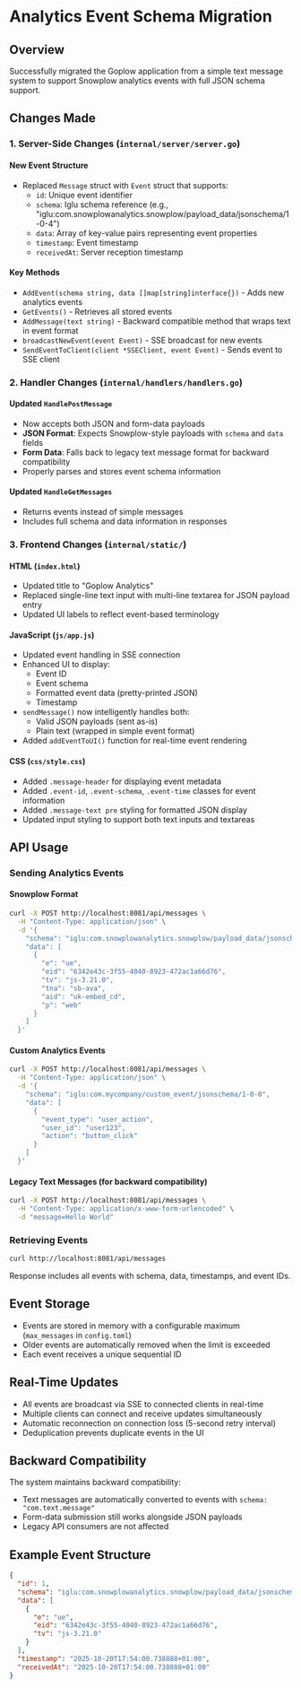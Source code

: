 # Analytics Event Schema Migration

## Overview

Successfully migrated the Goplow application from a simple text message system to support Snowplow analytics events with full JSON schema support.

## Changes Made

### 1. **Server-Side Changes** (`internal/server/server.go`)

#### New Event Structure

- Replaced `Message` struct with `Event` struct that supports:
  - `id`: Unique event identifier
  - `schema`: Iglu schema reference (e.g., "iglu:com.snowplowanalytics.snowplow/payload_data/jsonschema/1-0-4")
  - `data`: Array of key-value pairs representing event properties
  - `timestamp`: Event timestamp
  - `receivedAt`: Server reception timestamp

#### Key Methods

- `AddEvent(schema string, data []map[string]interface{})` - Adds new analytics events
- `GetEvents()` - Retrieves all stored events
- `AddMessage(text string)` - Backward compatible method that wraps text in event format
- `broadcastNewEvent(event Event)` - SSE broadcast for new events
- `SendEventToClient(client *SSEClient, event Event)` - Sends event to SSE client

### 2. **Handler Changes** (`internal/handlers/handlers.go`)

#### Updated `HandlePostMessage`

- Now accepts both JSON and form-data payloads
- **JSON Format**: Expects Snowplow-style payloads with `schema` and `data` fields
- **Form Data**: Falls back to legacy text message format for backward compatibility
- Properly parses and stores event schema information

#### Updated `HandleGetMessages`

- Returns events instead of simple messages
- Includes full schema and data information in responses

### 3. **Frontend Changes** (`internal/static/`)

#### HTML (`index.html`)

- Updated title to "Goplow Analytics"
- Replaced single-line text input with multi-line textarea for JSON payload entry
- Updated UI labels to reflect event-based terminology

#### JavaScript (`js/app.js`)

- Updated event handling in SSE connection
- Enhanced UI to display:
  - Event ID
  - Event schema
  - Formatted event data (pretty-printed JSON)
  - Timestamp
- `sendMessage()` now intelligently handles both:
  - Valid JSON payloads (sent as-is)
  - Plain text (wrapped in simple event format)
- Added `addEventToUI()` function for real-time event rendering

#### CSS (`css/style.css`)

- Added `.message-header` for displaying event metadata
- Added `.event-id`, `.event-schema`, `.event-time` classes for event information
- Added `.message-text pre` styling for formatted JSON display
- Updated input styling to support both text inputs and textareas

## API Usage

### Sending Analytics Events

#### Snowplow Format

```bash
curl -X POST http://localhost:8081/api/messages \
  -H "Content-Type: application/json" \
  -d '{
    "schema": "iglu:com.snowplowanalytics.snowplow/payload_data/jsonschema/1-0-4",
    "data": [
      {
        "e": "ue",
        "eid": "6342e43c-3f55-4040-8923-472ac1a66d76",
        "tv": "js-3.21.0",
        "tna": "sb-ava",
        "aid": "uk-embed_cd",
        "p": "web"
      }
    ]
  }'
```

#### Custom Analytics Events

```bash
curl -X POST http://localhost:8081/api/messages \
  -H "Content-Type: application/json" \
  -d '{
    "schema": "iglu:com.mycompany/custom_event/jsonschema/1-0-0",
    "data": [
      {
        "event_type": "user_action",
        "user_id": "user123",
        "action": "button_click"
      }
    ]
  }'
```

#### Legacy Text Messages (for backward compatibility)

```bash
curl -X POST http://localhost:8081/api/messages \
  -H "Content-Type: application/x-www-form-urlencoded" \
  -d "message=Hello World"
```

### Retrieving Events

```bash
curl http://localhost:8081/api/messages
```

Response includes all events with schema, data, timestamps, and event IDs.

## Event Storage

- Events are stored in memory with a configurable maximum (`max_messages` in `config.toml`)
- Older events are automatically removed when the limit is exceeded
- Each event receives a unique sequential ID

## Real-Time Updates

- All events are broadcast via SSE to connected clients in real-time
- Multiple clients can connect and receive updates simultaneously
- Automatic reconnection on connection loss (5-second retry interval)
- Deduplication prevents duplicate events in the UI

## Backward Compatibility

The system maintains backward compatibility:

- Text messages are automatically converted to events with `schema: "com.text.message"`
- Form-data submission still works alongside JSON payloads
- Legacy API consumers are not affected

## Example Event Structure

```json
{
  "id": 1,
  "schema": "iglu:com.snowplowanalytics.snowplow/payload_data/jsonschema/1-0-4",
  "data": [
    {
      "e": "ue",
      "eid": "6342e43c-3f55-4040-8923-472ac1a66d76",
      "tv": "js-3.21.0"
    }
  ],
  "timestamp": "2025-10-20T17:54:00.738888+01:00",
  "receivedAt": "2025-10-20T17:54:00.738888+01:00"
}
```
